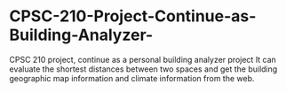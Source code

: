 # CPSC-210-Project-Continue-as-Building-Analyzer-
CPSC 210 project, continue as a personal building analyzer project
It can evaluate the shortest distances between two spaces and get the building geographic 
map information and climate information from the web.
